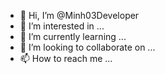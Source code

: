 - 👋 Hi, I’m @Minh03Developer
- 👀 I’m interested in ...
- 🌱 I’m currently learning ...
- 💞️ I’m looking to collaborate on ...
- 📫 How to reach me ...

<!---
Minh03Developer/Minh03Developer is a ✨ special ✨ repository because its `README.md` (this file) appears on your GitHub profile.
You can click the Preview link to take a look at your changes.
--->
